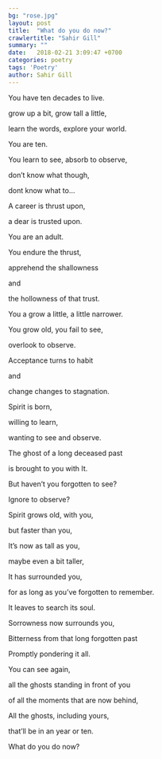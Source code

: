 ```yaml
---
bg: "rose.jpg"
layout: post
title:  "What do you do now?"
crawlertitle: "Sahir Gill"
summary: ""
date:   2018-02-21 3:09:47 +0700
categories: poetry
tags: 'Poetry'
author: Sahir Gill
---
```



You have ten decades to live.
<!--more-->
grow up a bit, grow tall a little,

learn the words, explore your world.

You are ten.



You learn to see, absorb to observe,

don’t know what though,

dont know what to…

A career is thrust upon,

a dear is trusted upon.

You are an adult.



You endure the thrust,

apprehend the shallowness

and

the hollowness of that trust.

You a grow a little, a little narrower.



You grow old, you fail to see,

overlook to observe.

Acceptance turns to habit

and

change changes to stagnation.



Spirit is born,

willing to learn,

wanting to see and observe.

The ghost of a long deceased past

is brought to you with It.

But haven’t you forgotten to see?

Ignore to observe?



Spirit grows old, with you,

but faster than you,

It’s now as tall as you,

maybe even a bit taller,

It has surrounded you,

for as long as you’ve forgotten to remember.

It leaves to search its soul.



Sorrowness now surrounds you,

Bitterness from that long forgotten past

Promptly pondering it all.



You can see again,

all the ghosts standing in front of you

of all the moments that are now behind,

All the ghosts, including yours, 

that’ll be in an year or ten.



What do you do now?
